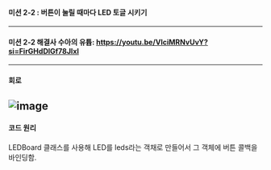 #### 미션 2-2 : 버튼이 눌릴 때마다 LED 토글 시키기
---
#### 미션 2-2 해결사 수아의 유튭: https://youtu.be/VlciMRNvUvY?si=FirGHdDlGf78JlxI
---
#### 회로
![image](https://github.com/user-attachments/assets/942d67be-aac1-4577-99a2-63ebb42da008)
---
#### 코드 원리
LEDBoard 클래스를 사용해 LED를 leds라는 객채로 만들어서 그 객체에 버튼 콜백을 바인딩함.

